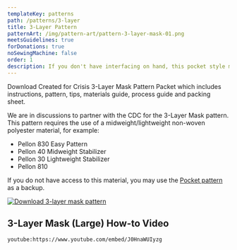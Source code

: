 ```yaml
---
templateKey: patterns
path: /patterns/3-layer
title: 3-Layer Pattern
patternArt: /img/pattern-art/pattern-3-layer-mask-01.png
meetsGuidelines: true
forDonations: true
noSewingMachine: false
order: 1
description: If you don't have interfacing on hand, this pocket style mask is a great solution! The two layers of cotton open in the back to accommodate an insert (provided by mask-wearer).
---
```


Download Created for Crisis 3-Layer Mask Pattern Packet which includes instructions, pattern, tips, materials guide, process guide and packing sheet.

We are in discussions to partner with the CDC for the 3-Layer Mask pattern. This pattern requires the use of a midweight/lightweight non-woven polyester material, for example:

- Pellon 830 Easy Pattern
- Pellon 40 Midweight Stabilizer
- Pellon 30 Lightweight Stabilizer
- Pellon 810

If you do not have access to this material, you may use the [Pocket pattern](https://masksnow.org/docs/CFC_Pocket_Mask_3_28.pdf) as a backup.

[![Download 3-layer mask pattern](/img/3-layer-mask-download.png 'Download 3-layer mask pattern')](https://masksnow.org/docs/CFCMask_3_27.pdf)

## 3-Layer Mask (Large) How-to Video

`youtube:https://www.youtube.com/embed/J0HnaWUIyzg`
